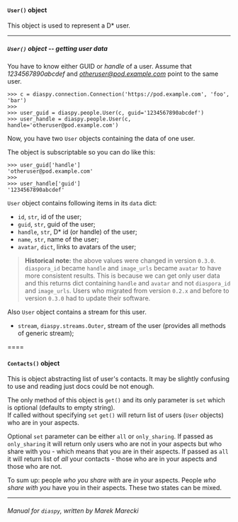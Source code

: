 #### `User()` object

This object is used to represent a D\* user.

----

##### `User()` object -- getting user data

You have to know either GUID or *handle* of a user. 
Assume that *1234567890abcdef* and *otheruser@pod.example.com* point to 
the same user.

    >>> c = diaspy.connection.Connection('https://pod.example.com', 'foo', 'bar')
    >>> 
    >>> user_guid = diaspy.people.User(c, guid='1234567890abcdef')
    >>> user_handle = diaspy.people.User(c, handle='otheruser@pod.example.com')

Now, you have two `User` objects containing the data of one user.

The object is subscriptable so you can do like this:

    >>> user_guid['handle']
    'otheruser@pod.example.com'
    >>> 
    >>> user_handle['guid']
    '1234567890abcdef'

`User` object contains following items in its `data` dict:

* `id`, `str`, id of the user;
* `guid`, `str`, guid of the user;
* `handle`, `str`, D\* id (or handle) of the user;
* `name`, `str`, name of the user;
* `avatar`, `dict`, links to avatars of the user;

>   **Historical note:** the above values were changed in version `0.3.0`.  
>   `diaspora_id` became `handle` and `image_urls` became `avatar` to have more
>   consistent results.
>   This is because we can get only user data and this returns dict containing 
>   `handle` and `avatar` and not `diaspora_id` and `image_urls`. 
>   Users who migrated from version `0.2.x` and before to version `0.3.0` had to
>   update their software.

Also `User` object contains a stream for this user.

* `stream`, `diaspy.streams.Outer`, stream of the user (provides all methods of generic stream);

====


#### `Contacts()` object

This is object abstracting list of user's contacts. 
It may be slightly confusing to use and reading just docs could be not enough. 

The only method of this object is `get()` and its only parameter is `set` which 
is optional (defaults to empty string).  
If called without specifying `set` `get()` will return list of users (`User` objects) 
who are in your aspects.

Optional `set` parameter can be either `all` or `only_sharing`. 
If passed as `only_sharing` it will return only users who are not in your aspects but who share 
with you - which means that you are in their aspects.
If passed as `all` it will return list of *all* your contacts - those who are in your aspects and 
those who are not.


To sum up: people *who you share with* are *in* your aspects. People *who share with you* have you in 
their aspects. These two states can be mixed.


----

###### Manual for `diaspy`, written by Marek Marecki
